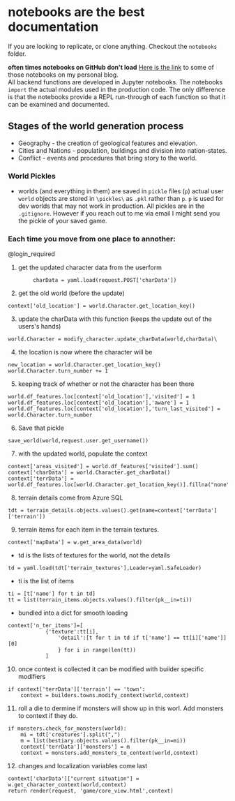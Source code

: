 # notebooks are the best documentation
If you are looking to replicate, or clone anything. Checkout the `notebooks` folder.

__often times notebooks on GitHub don't load__ [Here is the link](http://williamjeffreyharding.com/blog/?article=Generating_a_Random_World_Map_in_Python.html&utm_source=github&utm_medium=readme&utm_campaign=blogs) to some of those notebooks on my personal blog.  
All backend functions are developed in Jupyter notebooks. The notebooks `import` the actual modules used in the production code. The only difference is that the notebooks provide a REPL run-through of each function so that it can be examined and documented. 

## Stages of the world generation process
* Geography - the creation of geological features and elevation.
* Cities and Nations - population, buildings and division into nation-states.
* Conflict - events and procedures that bring story to the world. 

### World Pickles
* worlds (and everything in them) are saved in `pickle` files (`p`)
actual user `world` objects are stored in `\pickles\` as `.pkl` rather than `p`. `p` is used for dev worlds that may not work in production. All pickles are in the `.gitignore`. However if you reach out to me via email I might send you the pickle of your saved game. 


### Each time you move from one place to annother:
@login_required
1. get the updated character data from the userform
```
        charData = yaml.load(request.POST['charData'])
```
2. get the old world (before the update)
```world = b.get_world(request.user.get_username())
context['old_location'] = world.Character.get_location_key()
```
3. update the charData with this function (keeps the update out of the users's hands)
```
world.Character = modify_character.update_charData(world,charData)\
```
4. the location is now where the character will be
```
new_location = world.Character.get_location_key()
world.Character.turn_number += 1
```
5. keeping track of whether or not the character has been there
```
world.df_features.loc[context['old_location'],'visited'] = 1
world.df_features.loc[context['old_location'],'aware'] = 1
world.df_features.loc[context['old_location'],'turn_last_visited'] = world.Character.turn_number
```
6. Save that pickle
```
save_world(world,request.user.get_username())
```
7. with the updated world, populate the context
```
context['areas_visited'] = world.df_features['visited'].sum()
context['charData'] = world.Character.get_charData()
context['terrData'] = world.df_features.loc[world.Character.get_location_key()].fillna("none").to_dict()
```
8. terrain details come from Azure SQL
```
tdt = terrain_details.objects.values().get(name=context['terrData']['terrain'])
```
9. terrain items for each item in the terrain textures. 

```
context['mapData'] = w.get_area_data(world)
```
* td is the lists of textures for the world, not the details
```
td = yaml.load(tdt['terrain_textures'],Loader=yaml.SafeLoader)
```
* ti is the list of items 
```
ti = [t['name'] for t in td]
tt = list(terrain_items.objects.values().filter(pk__in=ti))
```
* bundled into a dict for smooth loading
```
context['n_ter_items']=[
            {'texture':tt[i],
                'detail':[t for t in td if t['name'] == tt[i]['name']][0]
                } for i in range(len(tt))
            ]
``` 
10. once context is collected it can be modified with builder specific modifiers
```
if context['terrData']['terrain'] == 'town':
    context = builders.towns.modify_context(world,context) 
```
11. roll a die to dermine if monsters will show up in this worl. Add monsters to context if they do. 
```
if monsters.check_for_monsters(world):
    mi = tdt['creatures'].split(",") 
    m = list(bestiary.objects.values().filter(pk__in=mi))
    context['terrData']['monsters'] = m
    context = monsters.add_monsters_to_context(world,context)
```
12. changes and localization variables come last
```
context['charData']["current situation"] = w.get_character_context(world,context)
return render(request, 'game/core_view.html',context)
```